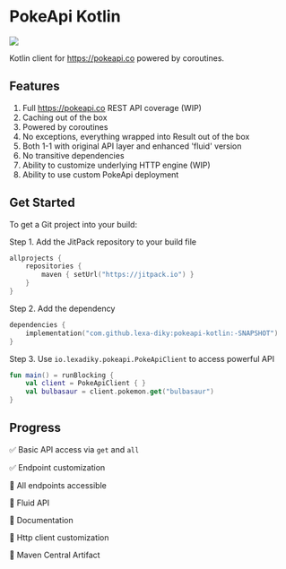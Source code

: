 # PokeApi Kotlin
[![](https://jitpack.io/v/lexa-diky/pokeapi-kotlin.svg)](https://jitpack.io/#lexa-diky/pokeapi-kotlin)

Kotlin client for https://pokeapi.co powered by coroutines.

## Features

1. Full https://pokeapi.co REST API coverage (WIP)
2. Caching out of the box
3. Powered by coroutines
4. No exceptions, everything wrapped into Result<T> out of the box
4. Both 1-1 with original API layer and enhanced 'fluid' version
5. No transitive dependencies
6. Ability to customize underlying HTTP engine (WIP)
7. Ability to use custom PokeApi deployment

## Get Started

To get a Git project into your build:

Step 1. Add the JitPack repository to your build file
```kotlin
allprojects {
    repositories {
        maven { setUrl("https://jitpack.io") }
    }
}
```

Step 2. Add the dependency
```kotlin
dependencies {
    implementation("com.github.lexa-diky:pokeapi-kotlin:-SNAPSHOT")
}
```

Step 3. Use `io.lexadiky.pokeapi.PokeApiClient` to access powerful API
```kotlin
fun main() = runBlocking {
    val client = PokeApiClient { }
    val bulbasaur = client.pokemon.get("bulbasaur")
}
```

## Progress
✅ Basic API access via `get` and `all`

✅ Endpoint customization

🚧 All endpoints accessible

🚧 Fluid API

🚧 Documentation

🚧 Http client customization

🚧 Maven Central Artifact